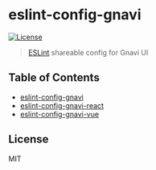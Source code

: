 # eslint-config-gnavi

[![License](http://img.shields.io/npm/l/eslint-config-gnavi.svg?style=flat-square)](https://github.com/gurunavi-creators/eslint-config-gnavi)

> [ESLint](http://eslint.org/) shareable config for Gnavi UI

## Table of Contents

- [eslint-config-gnavi](https://github.com/gurunavi-creators/eslint-config-gnavi/tree/master/packages/eslint-config-gnavi)
- [eslint-config-gnavi-react](https://github.com/gurunavi-creators/eslint-config-gnavi/tree/master/packages/eslint-config-gnavi-react)
- [eslint-config-gnavi-vue](https://github.com/gurunavi-creators/eslint-config-gnavi/tree/master/packages/eslint-config-gnavi-vue)

## License

MIT
